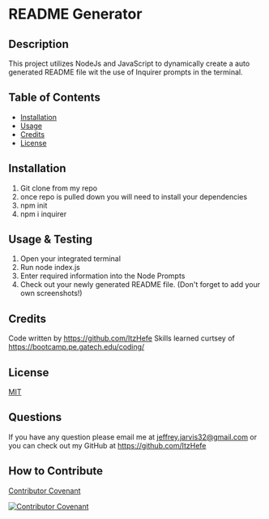 # README Generator 

## Description
This project utilizes NodeJs and JavaScript to dynamically create a auto generated README file wit the use of Inquirer prompts in the terminal.

## Table of Contents

- [Installation](#installation)
- [Usage](#usage)
- [Credits](#credits)
- [License](#license)

## Installation
1. Git clone from my repo
2. once repo is pulled down you will need to install your dependencies 
3. npm init
4. npm i inquirer

## Usage & Testing
1. Open your integrated terminal 
2. Run node index.js
3. Enter required information into the Node Prompts
4. Check out your newly generated README file. (Don't forget to add your own screenshots!)

<!--- Dont forget to add your Screenshots! --->

## Credits
Code written by https://github.com/ItzHefe
Skills learned curtsey of https://bootcamp.pe.gatech.edu/coding/ 

## License
[MIT](https://choosealicense.com/licenses/mit/)

## Questions
If you have any question please email me at jeffrey.jarvis32@gmail.com
or you can check out my GitHub at https://github.com/ItzHefe 

## How to Contribute

[Contributor Covenant](https://contributor-covenant.org/)

[![Contributor Covenant](https://img.shields.io/badge/Contributor%20Covenant-2.1-4baaaa.svg)](code_of_conduct.md)